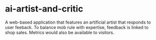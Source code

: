 # ai-artist-and-critic
A web-based application that features an artificial artist that responds to user feeback. To balance mob rule with expertise, feedback is linked to shop sales. Metrics would also be available to visitors.
